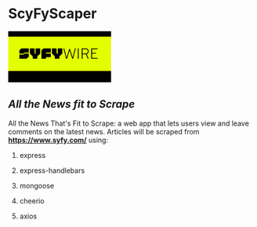 # ScyFyScaper

![Logo](public/Logo.png)

## _All the  News fit to Scrape_

All the News That's Fit to Scrape: a web app that lets users view and leave comments on the latest news. Articles will be scraped from **<https://www.syfy.com/>** using:

1. express

2. express-handlebars

3. mongoose

4. cheerio

5. axios
